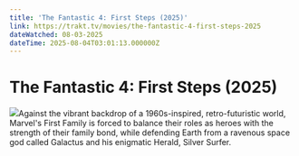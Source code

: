 ```yaml
---
title: 'The Fantastic 4: First Steps (2025)' 
link: https://trakt.tv/movies/the-fantastic-4-first-steps-2025
dateWatched: 08-03-2025
dateTime: 2025-08-04T03:01:13.000000Z
---
```

# The Fantastic 4: First Steps (2025)

![](https://walter-r2.trakt.tv/images/movies/000/460/087/fanarts/thumb/7b0102ea5a.jpg)Against the vibrant backdrop of a 1960s-inspired, retro-futuristic world, Marvel's First Family is forced to balance their roles as heroes with the strength of their family bond, while defending Earth from a ravenous space god called Galactus and his enigmatic Herald, Silver Surfer.